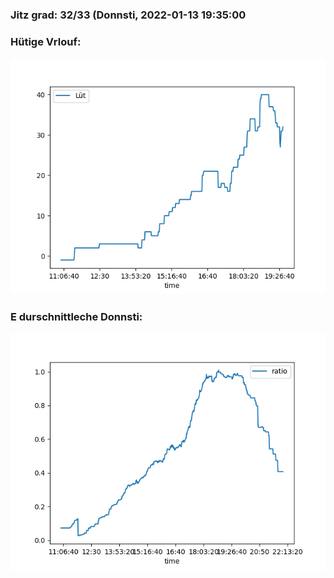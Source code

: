 ### Jitz grad: 32/33 (Donnsti, 2022-01-13 19:35:00

### Hütige Vrlouf:
![Graph](Today.png)

### E durschnittleche Donnsti:
![Graph](Donnsti.png)